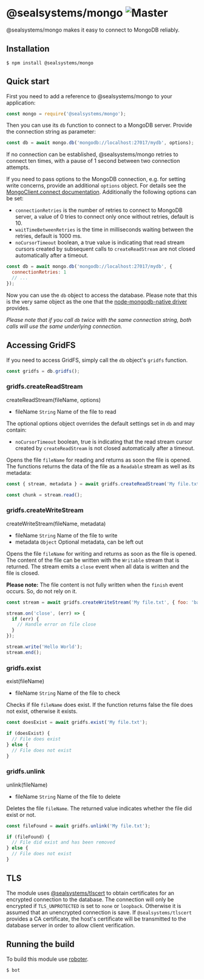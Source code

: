 # @sealsystems/mongo ![Master](https://github.com/sealsystems/node-mongo/workflows/Master/badge.svg)

@sealsystems/mongo makes it easy to connect to MongoDB reliably.

## Installation

```shell
$ npm install @sealsystems/mongo
```

## Quick start

First you need to add a reference to @sealsystems/mongo to your application:

```javascript
const mongo = require('@sealsystems/mongo');
```

Then you can use its `db` function to connect to a MongoDB server. Provide the connection string as parameter:

```javascript
const db = await mongo.db('mongodb://localhost:27017/mydb', options);
```

If no connection can be established, @sealsystems/mongo retries to connect ten times, with a pause of 1 second between two connection attempts.

If you need to pass options to the MongoDB connection, e.g. for setting write concerns, provide an additional `options` object. For details see the [MongoClient.connect documentation](http://mongodb.github.io/node-mongodb-native/api-generated/mongoclient.html#mongoclient-connect). Additionally the following options can be set:

- `connectionRetries` is the number of retries to connect to MongoDB server, a value of 0 tries to connect only once without retries, default is 10.
- `waitTimeBetweenRetries` is the time in milliseconds waiting between the retries, default is 1000 ms.
- `noCursorTimeout` boolean, a true value is indicating that read stream cursors created by subsequent calls to `createReadStream` are not closed automatically after a timeout.

```javascript
const db = await mongo.db('mongodb://localhost:27017/mydb', {
  connectionRetries: 1
  // ...
});
```

Now you can use the `db` object to access the database. Please note that this is the very same object as the one that the [node-mongodb-native driver](http://mongodb.github.io/node-mongodb-native/) provides.

*Please note that if you call `db` twice with the same connection string, both calls will use the same underlying connection.*

## Accessing GridFS

If you need to access GridFS, simply call the `db` object's `gridfs` function.

```javascript
const gridfs = db.gridfs();
```

### gridfs.createReadStream

createReadStream(fileName, options)

- fileName `String` Name of the file to read

The optional options object overrides the default settings set in `db` and may contain:

- `noCursorTimeout` boolean, true is indicating that the read stream cursor created by `createReadStream` is not closed automatically after a timeout.

Opens the file `fileName` for reading and returns as soon the file is opened. The functions returns the data of the file as a `Readable` stream as well as its metadata:

```javascript
const { stream, metadata } = await gridfs.createReadStream('My file.txt');

const chunk = stream.read();
```

### gridfs.createWriteStream

createWriteStream(fileName, metadata)

- fileName `String` Name of the file to write
- metadata `Object` Optional metadata, can be left out

Opens the file `fileName` for writing and returns as soon as the file is opened. The content of the file can be written with the `Writable` stream that is returned. The stream emits a `close` event when all data is written and the file is closed.

**Please note:** The file content is not fully written when the `finish` event occurs. So, do not rely on it.

```javascript
const stream = await gridfs.createWriteStream('My file.txt', { foo: 'bar' });

stream.on('close', (err) => {
  if (err) {
    // Handle error on file close
  }
});

stream.write('Hello World');
stream.end();
```

### gridfs.exist

exist(fileName)

- fileName `String` Name of the file to check

Checks if file `fileName` does exist. If the function returns false the file does not exist, otherwise it exists.

```javascript
const doesExist = await gridfs.exist('My file.txt');

if (doesExist) {
  // File does exist
} else {
  // File does not exist
}
```

### gridfs.unlink

unlink(fileName)

- fileName `String` Name of the file to delete

Deletes the file `fileName`. The returned value indicates whether the file did exist or not.

```javascript
const fileFound = await gridfs.unlink('My file.txt');

if (fileFound) {
  // File did exist and has been removed
} else {
  // File does not exist
}
```

## TLS

The module uses [@sealsystems/tlscert](https://github.com/sealsystems/tlscert) to obtain certificates for an encrypted connection to the database. The connection will only be encrypted if `TLS_UNPROTECTED` is set to `none` or `loopback`. Otherwise it is assumed that an unencrypted connection is save. If `@sealsystems/tlscert` provides a CA certificate, the host's certificate will be transmitted to the database server in order to allow client verification.

## Running the build

To build this module use [roboter](https://www.npmjs.com/package/roboter).

```shell
$ bot
```
